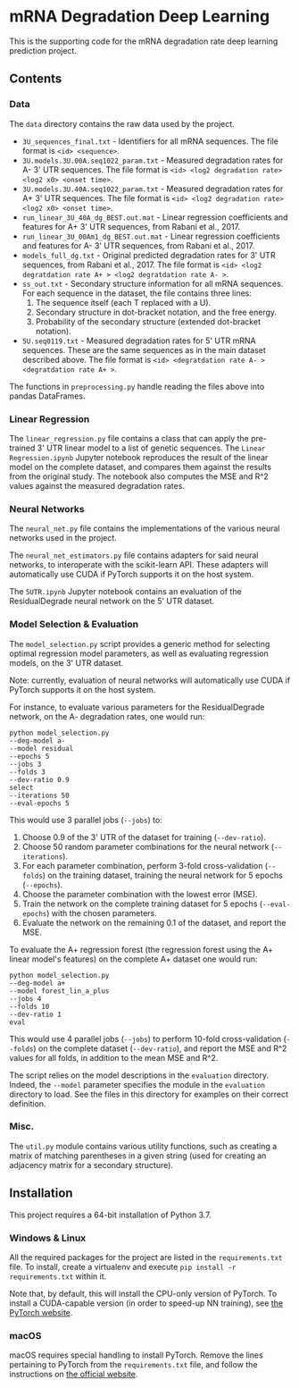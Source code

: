 # mRNA Degradation Deep Learning

This is the supporting code for the mRNA degradation rate deep learning
prediction project.


## Contents

### Data

The `data` directory contains the raw data used by the project.

- `3U_sequences_final.txt` -
  Identifiers for all mRNA sequences. The file format is `<id> <sequence>`.
- `3U.models.3U.00A.seq1022_param.txt` -
  Measured degradation rates for A- 3' UTR sequences. The file format is
  `<id> <log2 degradation rate> <log2 x0> <onset time>`.
- `3U.models.3U.40A.seq1022_param.txt` -
  Measured degradation rates for A+ 3' UTR sequences. The file format is
  `<id> <log2 degradation rate> <log2 x0> <onset time>`.
- `run_linear_3U_40A_dg_BEST.out.mat` -
  Linear regression coefficients and features for A+ 3' UTR sequences,
  from Rabani et al., 2017.
- `run_linear_3U_00Am1_dg_BEST.out.mat` -
  Linear regression coefficients and features for A- 3' UTR sequences,
  from Rabani et al., 2017.
- `models_full_dg.txt` -
  Original predicted degradation rates for 3' UTR sequences, from Rabani et al., 2017.
  The file format is `<id> <log2 degratdation rate A+ > <log2 degratdation rate A- >`.
- `ss_out.txt` -
  Secondary structure information for all mRNA sequences. For each sequence
  in the dataset, the file contains three lines:
  1. The sequence itself (each T replaced with a U).
  2. Secondary structure in dot-bracket notation, and the free energy.
  3. Probability of the secondary structure (extended dot-bracket notation).
- `5U.seq0119.txt` -
  Measured degradation rates for 5' UTR mRNA sequences. These are the same sequences
  as in the main dataset described above. The file format is
  `<id> <degratdation rate A- > <degratdation rate A+ >`.

The functions in `preprocessing.py` handle reading the files above into pandas
DataFrames.

### Linear Regression

The `linear_regression.py` file contains a class that can apply the pre-trained
3' UTR linear model to a list of genetic sequences. The `Linear Regression.ipynb`
Jupyter notebook reproduces the result of the linear model on the complete dataset,
and compares them against the results from the original study. The notebook also
computes the MSE and R^2 values against the measured degradation rates.

### Neural Networks

The `neural_net.py` file contains the implementations of the various neural networks
used in the project.

The `neural_net_estimators.py` file contains adapters for said neural networks,
to interoperate with the scikit-learn API. These adapters will automatically use CUDA
if PyTorch supports it on the host system.

The `5UTR.ipynb` Jupyter notebook contains an evaluation of the ResidualDegrade
neural network on the 5' UTR dataset.

### Model Selection & Evaluation

The `model_selection.py` script provides a generic method for selecting optimal
regression model parameters, as well as evaluating regression models, on the 3' UTR
dataset.

Note: currently, evaluation of neural networks will automatically use CUDA
if PyTorch supports it on the host system.

For instance, to evaluate various parameters for the ResidualDegrade network,
on the A- degradation rates, one would run:

```
python model_selection.py
--deg-model a-
--model residual
--epochs 5
--jobs 3
--folds 3
--dev-ratio 0.9
select
--iterations 50
--eval-epochs 5
```

This would use 3 parallel jobs (`--jobs`) to:
1. Choose 0.9 of the 3' UTR of the dataset for training (`--dev-ratio`).
2. Choose 50 random parameter combinations for the neural network (`--iterations`).
3. For each parameter combination, perform 3-fold cross-validation (`--folds`)
   on the training dataset, training the neural network for 5 epochs (`--epochs`).
4. Choose the parameter combination with the lowest error (MSE).
5. Train the network on the complete training dataset for 5 epochs (`--eval-epochs`)
   with the chosen parameters.
6. Evaluate the network on the remaining 0.1 of the dataset, and report the MSE.

To evaluate the A+ regression forest (the regression forest using the A+ linear model's
features) on the complete A+ dataset one would run:

```
python model_selection.py
--deg-model a+
--model forest_lin_a_plus
--jobs 4
--folds 10
--dev-ratio 1
eval
```

This would use 4 parallel jobs (`--jobs`) to perform 10-fold cross-validation
(`--folds`) on the complete dataset (`--dev-ratio`), and report the MSE and R^2
values for all folds, in addition to the mean MSE and R^2.

The script relies on the model descriptions in the `evaluation` directory. Indeed,
the `--model` parameter specifies the module in the `evaluation` directory to load.
See the files in this directory for examples on their correct definition.

### Misc.

The `util.py` module contains various utility functions, such as creating a matrix
of matching parentheses in a given string (used for creating an adjacency matrix
for a secondary structure).


## Installation

This project requires a 64-bit installation of Python 3.7.

### Windows & Linux

All the required packages for the project are listed in the `requirements.txt` file.
To install, create a virtualenv and execute `pip install -r requirements.txt` within it.

Note that, by default, this will install the CPU-only version of PyTorch. To install
a CUDA-capable version (in order to speed-up NN training), see [the PyTorch website][1].

### macOS

macOS requires special handling to install PyTorch. Remove the lines pertaining
to PyTorch from the `requirements.txt` file, and follow the instructions
on [the official website][1].


[1]: https://pytorch.org/get-started/locally/
